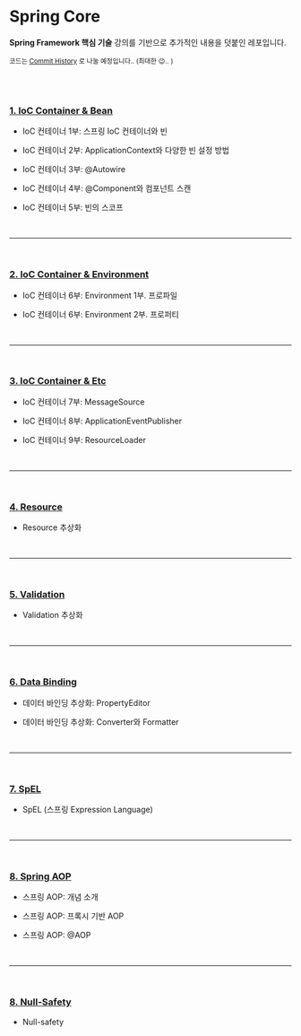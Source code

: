 # Spring Core

**Spring Framework 핵심 기술** 강의를 기반으로 추가적인 내용을 덧붙인 레포입니다.

<small> 코드는 [Commit History](https://github.com/gngsn/Gngsn-Spring-Lab/tree/master/spring-framework-core/spring-core) 로 나눌 예정입니다.. (최대한 😉.. ) </small>

<br/><br/>

### [1. IoC Container & Bean](https://github.com/gngsn/Gngsn-Spring-Lab/blob/master/spring-framework-core/note/IoCContainer%26Bean.html)

- IoC 컨테이너 1부: 스프링 IoC 컨테이너와 빈

- IoC 컨테이너 2부: ApplicationContext와 다양한 빈 설정 방법

- IoC 컨테이너 3부: @Autowire

- IoC 컨테이너 4부: @Component와 컴포넌트 스캔

- IoC 컨테이너 5부: 빈의 스코프

<br/><hr/><br/>

### [2. IoC Container & Environment](https://github.com/gngsn/Gngsn-Spring-Lab/blob/master/spring-framework-core/note/IoCContainer%26Environment.html)

- IoC 컨테이너 6부: Environment 1부. 프로파일

- IoC 컨테이너 6부: Environment 2부. 프로퍼티

<br/><hr/><br/>

### [3. IoC Container & Etc](https://github.com/gngsn/Gngsn-Spring-Lab/blob/master/spring-framework-core/note/IoCContainer%26ETC.html)

- IoC 컨테이너 7부: MessageSource

- IoC 컨테이너 8부: ApplicationEventPublisher

- IoC 컨테이너 9부: ResourceLoader


<br/><hr/><br/>

### [4. Resource](https://github.com/gngsn/Gngsn-Spring-Lab/blob/master/spring-framework-core/note/ResourceAbstraction.md)

- Resource 추상화

<br/><hr/><br/>


### [5. Validation](https://github.com/gngsn/Gngsn-Spring-Lab/blob/master/spring-framework-core/note/ValidationAbstraction.md)

- Validation 추상화

<br/><hr/><br/>

### [6. Data Binding](https://github.com/gngsn/Gngsn-Spring-Lab/blob/master/spring-framework-core/note/DataBinding.md)

- 데이터 바인딩 추상화: PropertyEditor

- 데이터 바인딩 추상화: Converter와 Formatter

<br/><hr/><br/>

### [7. SpEL](https://github.com/gngsn/Gngsn-Spring-Lab/blob/master/spring-framework-core/note/SpEL.md)

- SpEL (스프링 Expression Language)

<br/><hr/><br/>

### [8. Spring AOP](https://github.com/gngsn/Gngsn-Spring-Lab/blob/master/spring-framework-core/note/SpringAOP.md)

- 스프링 AOP: 개념 소개

- 스프링 AOP: 프록시 기반 AOP

- 스프링 AOP: @AOP

<br/><hr/><br/>

### [8. Null-Safety](https://github.com/gngsn/Gngsn-Spring-Lab/blob/master/spring-framework-core/note/NullSafety.md)

- Null-safety

